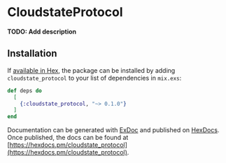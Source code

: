 # CloudstateProtocol

**TODO: Add description**

## Installation

If [available in Hex](https://hex.pm/docs/publish), the package can be installed
by adding `cloudstate_protocol` to your list of dependencies in `mix.exs`:

```elixir
def deps do
  [
    {:cloudstate_protocol, "~> 0.1.0"}
  ]
end
```

Documentation can be generated with [ExDoc](https://github.com/elixir-lang/ex_doc)
and published on [HexDocs](https://hexdocs.pm). Once published, the docs can
be found at [https://hexdocs.pm/cloudstate_protocol](https://hexdocs.pm/cloudstate_protocol).

